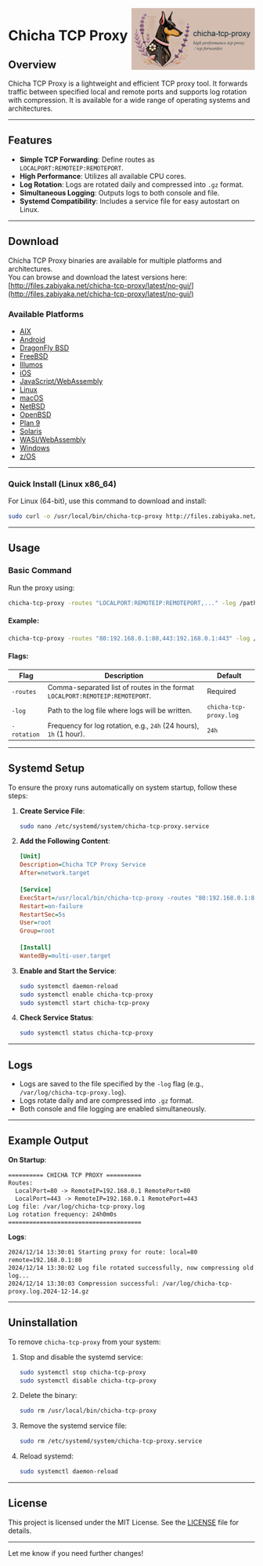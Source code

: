 <img src="https://github.com/matveynator/chicha-tcp-proxy/blob/master/chicha-tcp-proxy.png?raw=true" width="50%" align="right"> 

# **Chicha TCP Proxy**

## **Overview**
Chicha TCP Proxy is a lightweight and efficient TCP proxy tool. It forwards traffic between specified local and remote ports and supports log rotation with compression. It is available for a wide range of operating systems and architectures.

---

## **Features**
- **Simple TCP Forwarding**: Define routes as `LOCALPORT:REMOTEIP:REMOTEPORT`.
- **High Performance**: Utilizes all available CPU cores.
- **Log Rotation**: Logs are rotated daily and compressed into `.gz` format.
- **Simultaneous Logging**: Outputs logs to both console and file.
- **Systemd Compatibility**: Includes a service file for easy autostart on Linux.

---

## **Download**

Chicha TCP Proxy binaries are available for multiple platforms and architectures.  
You can browse and download the latest versions here:  
[http://files.zabiyaka.net/chicha-tcp-proxy/latest/no-gui/](http://files.zabiyaka.net/chicha-tcp-proxy/latest/no-gui/)

### **Available Platforms**
- [AIX](http://files.zabiyaka.net/chicha-tcp-proxy/latest/no-gui/aix/)
- [Android](http://files.zabiyaka.net/chicha-tcp-proxy/latest/no-gui/android/)
- [DragonFly BSD](http://files.zabiyaka.net/chicha-tcp-proxy/latest/no-gui/dragonfly/)
- [FreeBSD](http://files.zabiyaka.net/chicha-tcp-proxy/latest/no-gui/freebsd/)
- [Illumos](http://files.zabiyaka.net/chicha-tcp-proxy/latest/no-gui/illumos/)
- [iOS](http://files.zabiyaka.net/chicha-tcp-proxy/latest/no-gui/ios/)
- [JavaScript/WebAssembly](http://files.zabiyaka.net/chicha-tcp-proxy/latest/no-gui/js/)
- [Linux](http://files.zabiyaka.net/chicha-tcp-proxy/latest/no-gui/linux/)
- [macOS](http://files.zabiyaka.net/chicha-tcp-proxy/latest/no-gui/mac/)
- [NetBSD](http://files.zabiyaka.net/chicha-tcp-proxy/latest/no-gui/netbsd/)
- [OpenBSD](http://files.zabiyaka.net/chicha-tcp-proxy/latest/no-gui/openbsd/)
- [Plan 9](http://files.zabiyaka.net/chicha-tcp-proxy/latest/no-gui/plan9/)
- [Solaris](http://files.zabiyaka.net/chicha-tcp-proxy/latest/no-gui/solaris/)
- [WASI/WebAssembly](http://files.zabiyaka.net/chicha-tcp-proxy/latest/no-gui/wasip1/)
- [Windows](http://files.zabiyaka.net/chicha-tcp-proxy/latest/no-gui/windows/)
- [z/OS](http://files.zabiyaka.net/chicha-tcp-proxy/latest/no-gui/zos/)

---

### **Quick Install (Linux x86_64)**

For Linux (64-bit), use this command to download and install:
```bash
sudo curl -o /usr/local/bin/chicha-tcp-proxy http://files.zabiyaka.net/chicha-tcp-proxy/latest/no-gui/linux/amd64/chicha-tcp-proxy && sudo chmod +x /usr/local/bin/chicha-tcp-proxy
```

---

## **Usage**

### **Basic Command**
Run the proxy using:
```bash
chicha-tcp-proxy -routes "LOCALPORT:REMOTEIP:REMOTEPORT,..." -log /path/to/logfile.log
```

#### **Example**:
```bash
chicha-tcp-proxy -routes "80:192.168.0.1:80,443:192.168.0.1:443" -log /var/log/chicha-tcp-proxy.log
```

#### **Flags**:
| Flag          | Description                                                                              | Default                  |
|---------------|------------------------------------------------------------------------------------------|--------------------------|
| `-routes`     | Comma-separated list of routes in the format `LOCALPORT:REMOTEIP:REMOTEPORT`.            | Required                 |
| `-log`        | Path to the log file where logs will be written.                                         | `chicha-tcp-proxy.log`   |
| `-rotation`   | Frequency for log rotation, e.g., `24h` (24 hours), `1h` (1 hour).                       | `24h`                    |

---

## **Systemd Setup**

To ensure the proxy runs automatically on system startup, follow these steps:

1. **Create Service File**:
   ```bash
   sudo nano /etc/systemd/system/chicha-tcp-proxy.service
   ```

2. **Add the Following Content**:
   ```ini
   [Unit]
   Description=Chicha TCP Proxy Service
   After=network.target

   [Service]
   ExecStart=/usr/local/bin/chicha-tcp-proxy -routes "80:192.168.0.1:80,443:192.168.0.1:443" -log /var/log/chicha-tcp-proxy.log
   Restart=on-failure
   RestartSec=5s
   User=root
   Group=root

   [Install]
   WantedBy=multi-user.target
   ```

3. **Enable and Start the Service**:
   ```bash
   sudo systemctl daemon-reload
   sudo systemctl enable chicha-tcp-proxy
   sudo systemctl start chicha-tcp-proxy
   ```

4. **Check Service Status**:
   ```bash
   sudo systemctl status chicha-tcp-proxy
   ```

---

## **Logs**

- Logs are saved to the file specified by the `-log` flag (e.g., `/var/log/chicha-tcp-proxy.log`).
- Logs rotate daily and are compressed into `.gz` format.
- Both console and file logging are enabled simultaneously.

---

## **Example Output**

**On Startup**:
```plaintext
========== CHICHA TCP PROXY ==========
Routes:
  LocalPort=80 -> RemoteIP=192.168.0.1 RemotePort=80
  LocalPort=443 -> RemoteIP=192.168.0.1 RemotePort=443
Log file: /var/log/chicha-tcp-proxy.log
Log rotation frequency: 24h0m0s
======================================
```

**Logs**:
```plaintext
2024/12/14 13:30:01 Starting proxy for route: local=80 remote=192.168.0.1:80
2024/12/14 13:30:02 Log file rotated successfully, now compressing old log...
2024/12/14 13:30:03 Compression successful: /var/log/chicha-tcp-proxy.log.2024-12-14.gz
```

---

## **Uninstallation**

To remove `chicha-tcp-proxy` from your system:

1. Stop and disable the systemd service:
   ```bash
   sudo systemctl stop chicha-tcp-proxy
   sudo systemctl disable chicha-tcp-proxy
   ```

2. Delete the binary:
   ```bash
   sudo rm /usr/local/bin/chicha-tcp-proxy
   ```

3. Remove the systemd service file:
   ```bash
   sudo rm /etc/systemd/system/chicha-tcp-proxy.service
   ```

4. Reload systemd:
   ```bash
   sudo systemctl daemon-reload
   ```

---

## **License**

This project is licensed under the MIT License. See the [LICENSE](../LICENSE) file for details.

--- 

Let me know if you need further changes!

